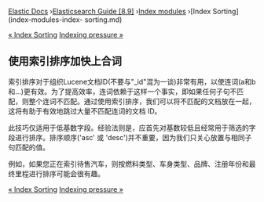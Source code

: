 

[Elastic Docs](/guide/) ›[Elasticsearch Guide [8.9]](index.md) ›[Index
modules](index-modules.md) ›[Index Sorting](index-modules-index-
sorting.md)

[« Index Sorting](index-modules-index-sorting.md) [Indexing pressure
»](index-modules-indexing-pressure.md)

## 使用索引排序加快上合词

索引排序对于组织Lucene文档ID(不要与"_id"混为一谈)非常有用，以使连词(a和b和...)更有效。为了提高效率，连词依赖于这样一个事实，即如果任何子句不匹配，则整个连词不匹配。通过使用索引排序，我们可以将不匹配的文档放在一起，这将有助于有效地跳过大量不匹配连词的文档 ID。

此技巧仅适用于低基数字段。经验法则是，应首先对基数较低且经常用于筛选的字段进行排序。排序顺序('asc' 或 'desc')并不重要，因为我们只关心放置与相同子句匹配的值。

例如，如果您正在索引待售汽车，则按燃料类型、车身类型、品牌、注册年份和最终里程进行排序可能会很有趣。

[« Index Sorting](index-modules-index-sorting.md) [Indexing pressure
»](index-modules-indexing-pressure.md)
